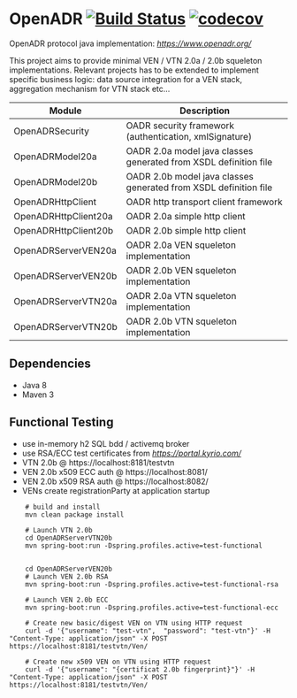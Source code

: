 # OpenADR  [![Build Status](https://travis-ci.org/avob/OpenADR.svg?branch=master)](https://travis-ci.org/avob/OpenADR)  [![codecov](https://codecov.io/gh/avob/OpenADR/branch/master/graph/badge.svg)](https://codecov.io/gh/avob/OpenADR)



OpenADR protocol java implementation: *https://www.openadr.org/*

This project aims to provide minimal VEN / VTN 2.0a / 2.0b squeleton implementations. Relevant projects has to be extended to implement specific business logic: data source integration for a VEN stack, aggregation mechanism for VTN stack etc...

Module | Description
------------- | ------------- 
OpenADRSecurity | OADR security framework (authentication, xmlSignature)
OpenADRModel20a | OADR 2.0a model java classes generated from XSDL definition file
OpenADRModel20b | OADR 2.0b model java classes generated from XSDL definition file
OpenADRHttpClient | OADR http transport client framework
OpenADRHttpClient20a | OADR 2.0a simple http client
OpenADRHttpClient20b | OADR 2.0b simple http client
OpenADRServerVEN20a | OADR 2.0a VEN squeleton implementation
OpenADRServerVEN20b | OADR 2.0b VEN squeleton implementation
OpenADRServerVTN20a | OADR 2.0a VTN squeleton implementation
OpenADRServerVTN20b | OADR 2.0b VTN squeleton implementation

## Dependencies
- Java 8
- Maven 3 

## Functional Testing
- use in-memory h2 SQL bdd / activemq broker
- use RSA/ECC test certificates from *https://portal.kyrio.com/*
- VTN 2.0b @ https://localhost:8181/testvtn
- VEN 2.0b x509 ECC auth @ https://localhost:8081/
- VEN 2.0b x509 RSA auth @ https://localhost:8082/
- VENs create registrationParty at application startup

```shell
	# build and install
	mvn clean package install

	# Launch VTN 2.0b
	cd OpenADRServerVTN20b
    mvn spring-boot:run -Dspring.profiles.active=test-functional


    cd OpenADRServerVEN20b
    # Launch VEN 2.0b RSA
    mvn spring-boot:run -Dspring.profiles.active=test-functional-rsa

    # Launch VEN 2.0b ECC
    mvn spring-boot:run -Dspring.profiles.active=test-functional-ecc

    # Create new basic/digest VEN on VTN using HTTP request
    curl -d '{"username": "test-vtn",  "password": "test-vtn"}' -H "Content-Type: application/json" -X POST https://localhost:8181/testvtn/Ven/ 

    # Create new x509 VEN on VTN using HTTP request
    curl -d '{"username": "{certificat 2.0b fingerprint}"}' -H "Content-Type: application/json" -X POST https://localhost:8181/testvtn/Ven/ 
    
```
